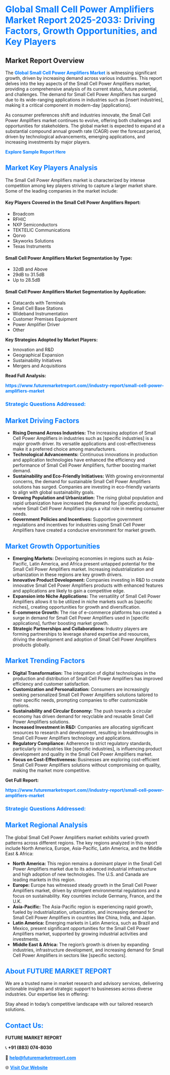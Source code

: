 <h1 style="color: #007BFF;">Global Small Cell Power Amplifiers Market Report 2025-2033: Driving Factors, Growth Opportunities, and Key Players</h1>

<section id="overview">
<h2>Market Report Overview</h2>
<p>The <a href="https://www.futuremarketreport.com//industry-report/small-cell-power-amplifiers-market" style="color: #007BFF; text-decoration: none;"><strong>Global Small Cell Power Amplifiers Market</strong></a> is witnessing significant growth, driven by increasing demand across various industries. This report delves into the key aspects of the Small Cell Power Amplifiers market, providing a comprehensive analysis of its current status, future potential, and challenges. The demand for Small Cell Power Amplifiers has surged due to its wide-ranging applications in industries such as [insert industries], making it a critical component in modern-day [applications].</p>
<p>As consumer preferences shift and industries innovate, the Small Cell Power Amplifiers market continues to evolve, offering both challenges and opportunities for stakeholders. The global market is expected to expand at a substantial compound annual growth rate (CAGR) over the forecast period, driven by technological advancements, emerging applications, and increasing investments by major players.</p>
</section>

<section id="overview">
<p><a href="https://www.futuremarketreport.com//request-sample/reportId=76040" style="color: #007BFF; text-decoration: none;"><strong>Explore Sample Report Here</strong></a></p>
</section>

<section id="key-players">
<h2 style="color: #007BFF;">Market Key Players Analysis</h2>
<p>The Small Cell Power Amplifiers market is characterized by intense competition among key players striving to capture a larger market share. Some of the leading companies in the market include:</p>
<h4>Key Players Covered in the Small Cell Power Amplifiers Report:</h4>
<ul><li>Broadcom</li><li>RFHIC</li><li>NXP Semiconductors</li><li>TEKTELIC Communications</li><li>Qorvo</li><li>Skyworks Solutions</li><li>Texas Instruments</li></ul>
<h4>Small Cell Power Amplifiers Market Segmentation by Type:</h4>
<ul><li>32dB and Above</li><li>29dB to 31.5dB</li><li>Up to 28.5dB</li></ul>

<h4>Small Cell Power Amplifiers Market Segmentation by Application:</h4>
<ul><li>Datacards with Terminals</li><li>Small Cell Base Stations</li><li>Wideband Instrumentation</li><li>Customer Premises Equipment</li><li>Power Amplifier Driver</li><li>Other</li></ul>
<p><strong>Key Strategies Adopted by Market Players:</strong></p>
<ul>
<li>Innovation and R&D</li>
<li>Geographical Expansion</li>
<li>Sustainability Initiatives</li>
<li>Mergers and Acquisitions</li>
</ul>
</section>

<section>
<p><strong>Read Full Analysis: </strong></p><a href="https://www.futuremarketreport.com//industry-report/small-cell-power-amplifiers-market" style="color: #007BFF; text-decoration: none;"><strong>https://www.futuremarketreport.com//industry-report/small-cell-power-amplifiers-market</strong></a>
<h3 style="color: #007BFF;">Strategic Questions Addressed:</h3>
</section>

<section id="driving-factors">
<h2 style="color: #007BFF;">Market Driving Factors</h2>
<ul>
<li><strong>Rising Demand Across Industries:</strong> The increasing adoption of Small Cell Power Amplifiers in industries such as [specific industries] is a major growth driver. Its versatile applications and cost-effectiveness make it a preferred choice among manufacturers.</li>
<li><strong>Technological Advancements:</strong> Continuous innovations in production and application technologies have enhanced the efficiency and performance of Small Cell Power Amplifiers, further boosting market demand.</li>
<li><strong>Sustainability and Eco-Friendly Initiatives:</strong> With growing environmental concerns, the demand for sustainable Small Cell Power Amplifiers solutions has surged. Companies are investing in eco-friendly variants to align with global sustainability goals.</li>
<li><strong>Growing Population and Urbanization:</strong> The rising global population and rapid urbanization have increased the demand for [specific products], where Small Cell Power Amplifiers plays a vital role in meeting consumer needs.</li>
<li><strong>Government Policies and Incentives:</strong> Supportive government regulations and incentives for industries using Small Cell Power Amplifiers have created a conducive environment for market growth.</li>
</ul>
</section>

<section id="growth-opportunities">
<h2 style="color: #007BFF;">Market Growth Opportunities</h2>
<ul>
<li><strong>Emerging Markets:</strong> Developing economies in regions such as Asia-Pacific, Latin America, and Africa present untapped potential for the Small Cell Power Amplifiers market. Increasing industrialization and urbanization in these regions are key growth drivers.</li>
<li><strong>Innovative Product Development:</strong> Companies investing in R&D to create innovative Small Cell Power Amplifiers products with enhanced features and applications are likely to gain a competitive edge.</li>
<li><strong>Expansion into Niche Applications:</strong> The versatility of Small Cell Power Amplifiers allows it to be utilized in niche markets such as [specific niches], creating opportunities for growth and diversification.</li>
<li><strong>E-commerce Growth:</strong> The rise of e-commerce platforms has created a surge in demand for Small Cell Power Amplifiers used in [specific applications], further boosting market growth.</li>
<li><strong>Strategic Partnerships and Collaborations:</strong> Industry players are forming partnerships to leverage shared expertise and resources, driving the development and adoption of Small Cell Power Amplifiers products globally.</li>
</ul>
</section>

<section id="trending-factors">
<h2 style="color: #007BFF;">Market Trending Factors</h2>
<ul>
<li><strong>Digital Transformation:</strong> The integration of digital technologies in the production and distribution of Small Cell Power Amplifiers has improved efficiency and customer satisfaction.</li>
<li><strong>Customization and Personalization:</strong> Consumers are increasingly seeking personalized Small Cell Power Amplifiers solutions tailored to their specific needs, prompting companies to offer customizable options.</li>
<li><strong>Sustainability and Circular Economy:</strong> The push towards a circular economy has driven demand for recyclable and reusable Small Cell Power Amplifiers solutions.</li>
<li><strong>Increased Investment in R&D:</strong> Companies are allocating significant resources to research and development, resulting in breakthroughs in Small Cell Power Amplifiers technology and applications.</li>
<li><strong>Regulatory Compliance:</strong> Adherence to strict regulatory standards, particularly in industries like [specific industries], is influencing product development and quality in the Small Cell Power Amplifiers market.</li>
<li><strong>Focus on Cost-Effectiveness:</strong> Businesses are exploring cost-efficient Small Cell Power Amplifiers solutions without compromising on quality, making the market more competitive.</li>
</ul>
</section>

<section>
<p><strong>Get Full Report: </strong></p><a href="https://www.futuremarketreport.com//industry-report/small-cell-power-amplifiers-market" style="color: #007BFF; text-decoration: none;"><strong>https://www.futuremarketreport.com//industry-report/small-cell-power-amplifiers-market</strong></a>
<h3 style="color: #007BFF;">Strategic Questions Addressed:</h3>
</section>


<section id="regional-analysis">
<h2 style="color: #007BFF;">Market Regional Analysis</h2>
<p>The global Small Cell Power Amplifiers market exhibits varied growth patterns across different regions. The key regions analyzed in this report include North America, Europe, Asia-Pacific, Latin America, and the Middle East & Africa:</p>
<ul>
<li><strong>North America:</strong> This region remains a dominant player in the Small Cell Power Amplifiers market due to its advanced industrial infrastructure and high adoption of new technologies. The U.S. and Canada are leading markets in this region.</li>
<li><strong>Europe:</strong> Europe has witnessed steady growth in the Small Cell Power Amplifiers market, driven by stringent environmental regulations and a focus on sustainability. Key countries include Germany, France, and the U.K.</li>
<li><strong>Asia-Pacific:</strong> The Asia-Pacific region is experiencing rapid growth, fueled by industrialization, urbanization, and increasing demand for Small Cell Power Amplifiers in countries like China, India, and Japan.</li>
<li><strong>Latin America:</strong> Emerging markets in Latin America, such as Brazil and Mexico, present significant opportunities for the Small Cell Power Amplifiers market, supported by growing industrial activities and investments.</li>
<li><strong>Middle East & Africa:</strong> The region’s growth is driven by expanding industries, infrastructure development, and increasing demand for Small Cell Power Amplifiers in sectors like [specific sectors].</li>
</ul>
</section>

<footer>
<h2 style="color: #007BFF;">About FUTURE MARKET REPORT</h2>
<p>We are a trusted name in market research and advisory services, delivering actionable insights and strategic support to businesses across diverse industries. Our expertise lies in offering:</p>

<p>Stay ahead in today’s competitive landscape with our tailored research solutions.</p>

<h2 style="color: #007BFF;">Contact Us:</h2>
<p><strong>FUTURE MARKET REPORT</strong></p>
<p>📞 <strong>+91 (883) 074-8030</strong></p>
<p>📧 <strong><a href="mailto:help@futuremarketreport.com" style="color: #007BFF;">help@futuremarketreport.com</a></strong></p>
<p>🌐 <strong><a href="https://www.futuremarketreport.com/" style="color: #007BFF;">Visit Our Website</a></strong></p>
</footer>